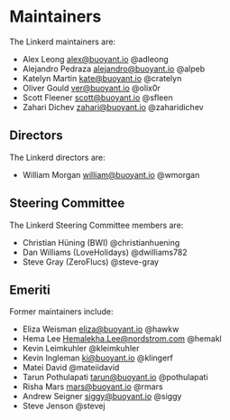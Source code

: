 # Maintainers

The Linkerd maintainers are:

* Alex Leong <alex@buoyant.io> @adleong
* Alejandro Pedraza <alejandro@buoyant.io> @alpeb
* Katelyn Martin <kate@buoyant.io> @cratelyn
* Oliver Gould <ver@buoyant.io> @olix0r
* Scott Fleener <scott@buoyant.io> @sfleen
* Zahari Dichev <zahari@buoyant.io> @zaharidichev

## Directors

The Linkerd directors are:

* William Morgan <william@buoyant.io> @wmorgan

## Steering Committee

The Linkerd Steering Committee members are:

* Christian Hüning (BWI) @christianhuening
* Dan Williams (LoveHolidays) @dwilliams782
* Steve Gray (ZeroFlucs) @steve-gray

## Emeriti

Former maintainers include:

* Eliza Weisman <eliza@buoyant.io> @hawkw
* Hema Lee <Hemalekha.Lee@nordstrom.com> @hemakl
* Kevin Leimkuhler @kleimkuhler
* Kevin Ingleman <ki@buoyant.io> @klingerf
* Matei David @mateiidavid
* Tarun Pothulapati <tarun@buoyant.io> @pothulapati
* Risha Mars <mars@buoyant.io> @rmars
* Andrew Seigner <siggy@buoyant.io> @siggy
* Steve Jenson @stevej

<!--
# Adding a new maintainer

* Submit a PR modifying this file
* Sort alphabetically by GitHub handle
* Obtain approvals per GOVERNANCE.md
* Invite maintainer to
  https://github.com/orgs/linkerd/teams/maintainers/members
* Invite maintainer to https://github.com/orgs/linkerd/people
-->
